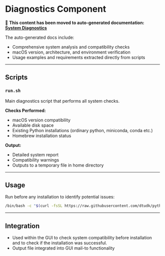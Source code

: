 # Diagnostics Component

📖 **This content has been moved to auto-generated documentation: [System Diagnostics](../../generated/components.md#system-diagnostics)**

The auto-generated docs include:
- Comprehensive system analysis and compatibility checks
- macOS version, architecture, and environment verification  
- Usage examples and requirements extracted directly from scripts

---

## Scripts

### `run.sh`

Main diagnostics script that performs all system checks.

**Checks Performed:**

- macOS version compatibility
- Available disk space
- Existing Python installations (ordinary python, miniconda, conda etc.)
- Homebrew installation status

**Output:**

- Detailed system report
- Compatibility warnings
- Outputs to a temporary file in home directory

---

## Usage

Run before any installation to identify potential issues:

```bash
/bin/bash -c "$(curl -fsSL https://raw.githubusercontent.com/dtudk/pythonsupport-scripts/main/MacOS/Components/Diagnostics/run.sh)"
```

---

## Integration

- Used within the GUI to check system compatibility before installation and to check if the installation was successful.
- Output file integrated into GUI mail-to functionality 

